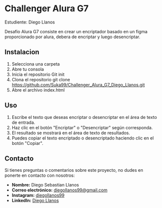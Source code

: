
# Challenger Alura G7

Estudiente: Diego Llanos

Desafio Alura G7 consiste en crear un encriptador basado en un figma proporcionado por alura, debera de encriptar y luego desencriptar.

## Instalacion

1. Selecciona una carpeta
2. Abre tu consola
3. Inicia el repositorio Git init
4. Clona el repositorio git clone https://github.com/Suka99/Challenger_Alura_G7_Diego_Llanos.git
5. Abre el archivo index.html

## Uso

1. Escribe el texto que deseas encriptar o desencriptar en el área de texto de entrada.
2. Haz clic en el botón "Encriptar" o "Desencriptar" según corresponda.
3. El resultado se mostrará en el área de texto de resultados.
4. Puedes copiar el texto encriptado o desencriptado haciendo clic en el botón "Copiar".

## Contacto

Si tienes preguntas o comentarios sobre este proyecto, no dudes en ponerte en contacto con nosotros:

- **Nombre:** Diego Sebastian Llanos
- **Correo electrónico:** [diegollanos99@gmail.com](mailto:diegollanos99@gmail.com)
- **Instagram:** [diegollanos99](https://www.instagram.com/diegollanos99/)
- **LinkedIn:** [Diego Llanos](https://www.linkedin.com/in/diego-llanos-086097225/)
